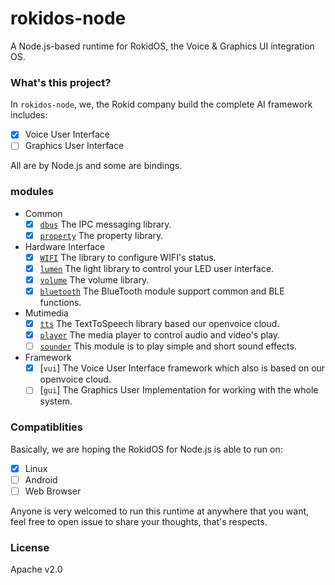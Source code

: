 # rokidos-node

A Node.js-based runtime for RokidOS, the Voice & Graphics UI integration OS.

### What's this project?

In `rokidos-node`, we, the Rokid company build the complete AI framework includes:

- [x] Voice User Interface
- [ ] Graphics User Interface

All are by Node.js and some are bindings.

### modules

- Common
  - [x] [`dbus`](modules/dbus) The IPC messaging library.
  - [x] [`property`](modules/property) The property library.
- Hardware Interface
  - [x] [`WIFI`](modules/wifi) The library to configure WIFI's status.
  - [x] [`lumen`](modules/lumen) The light library to control your LED user interface.
  - [x] [`volume`](modules/volume) The volume library.
  - [x] [`bluetooth`](modules/bluetooth) The BlueTooth module support common and BLE functions.
- Mutimedia
  - [x] [`tts`](modules/tts) The TextToSpeech library based our openvoice cloud.
  - [x] [`player`](modules/player) The media player to control audio and video's play.
  - [ ] [`sounder`](modules/sounder) This module is to play simple and short sound effects.
- Framework
  - [x] [`vui`] The Voice User Interface framework which also is based on our openvoice cloud.
  - [ ] [`gui`] The Graphics User Implementation for working with the whole system.

### Compatiblities

Basically, we are hoping the RokidOS for Node.js is able to run on:

- [x] Linux
- [ ] Android
- [ ] Web Browser

Anyone is very welcomed to run this runtime at anywhere that you want, feel free to open issue
to share your thoughts, that's respects.

### License

Apache v2.0
